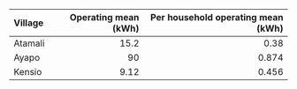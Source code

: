 | Village   |   Operating mean (kWh) |   Per household operating mean (kWh) |
|:----------|-----------------------:|-------------------------------------:|
| Atamali   |                  15.2  |                                0.38  |
| Ayapo     |                  90    |                                0.874 |
| Kensio    |                   9.12 |                                0.456 |
